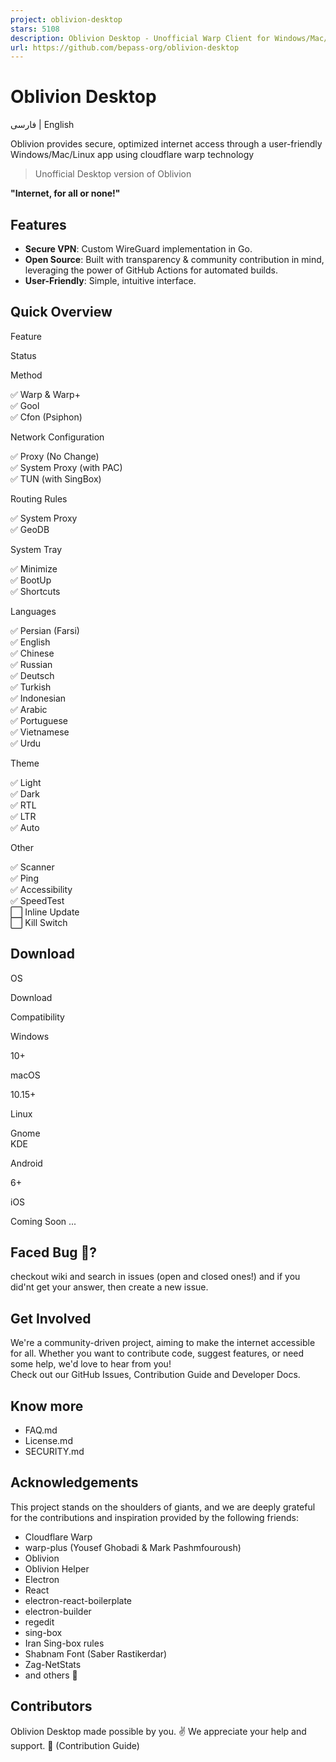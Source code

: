 ```yaml
---
project: oblivion-desktop
stars: 5108
description: Oblivion Desktop - Unofficial Warp Client for Windows/Mac/Linux
url: https://github.com/bepass-org/oblivion-desktop
---
```


Oblivion Desktop
================

فارسی | English

Oblivion provides secure, optimized internet access through a user-friendly Windows/Mac/Linux app using cloudflare warp technology

> Unofficial Desktop version of Oblivion

**"Internet, for all or none!"**

Features
--------

-   **Secure VPN**: Custom WireGuard implementation in Go.
-   **Open Source**: Built with transparency & community contribution in mind, leveraging the power of GitHub Actions for automated builds.
-   **User-Friendly**: Simple, intuitive interface.

Quick Overview
--------------

Feature

Status

Method

✅ Warp & Warp+  
✅ Gool  
✅ Cfon (Psiphon)

Network Configuration

✅ Proxy (No Change)  
✅ System Proxy (with PAC)  
✅ TUN (with SingBox)

Routing Rules

✅ System Proxy  
✅ GeoDB

System Tray

✅ Minimize  
✅ BootUp  
✅ Shortcuts

Languages

✅ Persian (Farsi)  
✅ English  
✅ Chinese  
✅ Russian  
✅ Deutsch  
✅ Turkish  
✅ Indonesian  
✅ Arabic  
✅ Portuguese  
✅ Vietnamese  
✅ Urdu

Theme

✅ Light  
✅ Dark  
✅ RTL  
✅ LTR  
✅ Auto

Other

✅ Scanner  
✅ Ping  
✅ Accessibility  
✅ SpeedTest  
⬜ Inline Update  
⬜ Kill Switch

Download
--------

OS

Download

Compatibility

Windows

  
  
  
  
  
  

10+

macOS

  
  
  

10.15+

Linux

  
  
  
  
  
  

Gnome  
KDE

Android

  

6+

iOS

Coming Soon ...

Faced Bug 🐞?
-------------

checkout wiki and search in issues (open and closed ones!) and if you did'nt get your answer, then create a new issue.

Get Involved
------------

We're a community-driven project, aiming to make the internet accessible for all. Whether you want to contribute code, suggest features, or need some help, we'd love to hear from you!  
Check out our GitHub Issues, Contribution Guide and Developer Docs.

Know more
---------

-   FAQ.md
-   License.md
-   SECURITY.md

Acknowledgements
----------------

This project stands on the shoulders of giants, and we are deeply grateful for the contributions and inspiration provided by the following friends:

-   Cloudflare Warp
-   warp-plus (Yousef Ghobadi & Mark Pashmfouroush)
-   Oblivion
-   Oblivion Helper
-   Electron
-   React
-   electron-react-boilerplate
-   electron-builder
-   regedit
-   sing-box
-   Iran Sing-box rules
-   Shabnam Font (Saber Rastikerdar)
-   Zag-NetStats
-   and others 🧡

Contributors
------------

Oblivion Desktop made possible by you. ✌️ We appreciate your help and support. 🧡 (Contribution Guide)
